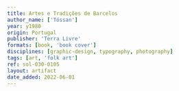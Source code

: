 ```yaml
---
title: Artes e Tradições de Barcelos
author_name: ['Tóssan']
year: y1980
origin: Portugal
publisher: 'Terra Livre'
formats: [book, 'book cover']
disciplines: [graphic-design, typography, photography]
tags: [art, 'folk art']
ref: sol-030-0105
layout: artifact
date_added: 2022-06-01
---
```


